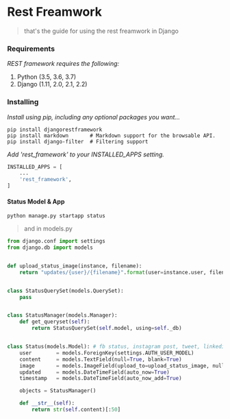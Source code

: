 # Rest Freamwork
> that's the guide for using the rest freamwork in Django

### Requirements
*REST framework requires the following:*
  1. Python (3.5, 3.6, 3.7)
  1. Django (1.11, 2.0, 2.1, 2.2)
  
### Installing

*Install using pip, including any optional packages you want...*
```
pip install djangorestframework
pip install markdown       # Markdown support for the browsable API.
pip install django-filter  # Filtering support  
```
*Add 'rest_framework' to your INSTALLED_APPS setting.*
``` python
INSTALLED_APPS = [
    ...
    'rest_framework',
]
```
#### Status Model & App
`python manage.py startapp status`
> and in models.py
``` python
from django.conf import settings
from django.db import models


def upload_status_image(instance, filename):
    return "updates/{user}/{filename}".format(user=instance.user, filename=filename)


class StatusQuerySet(models.QuerySet):
    pass


class StatusManager(models.Manager):
    def get_queryset(self):
        return StatusQuerySet(self.model, using=self._db)


class Status(models.Model): # fb status, instagram post, tweet, linkedin post
    user        = models.ForeignKey(settings.AUTH_USER_MODEL)
    content     = models.TextField(null=True, blank=True)
    image       = models.ImageField(upload_to=upload_status_image, null=True, blank=True)
    updated     = models.DateTimeField(auto_now=True)
    timestamp   = models.DateTimeField(auto_now_add=True)

    objects = StatusManager()

    def __str__(self):
        return str(self.content)[:50]
```
